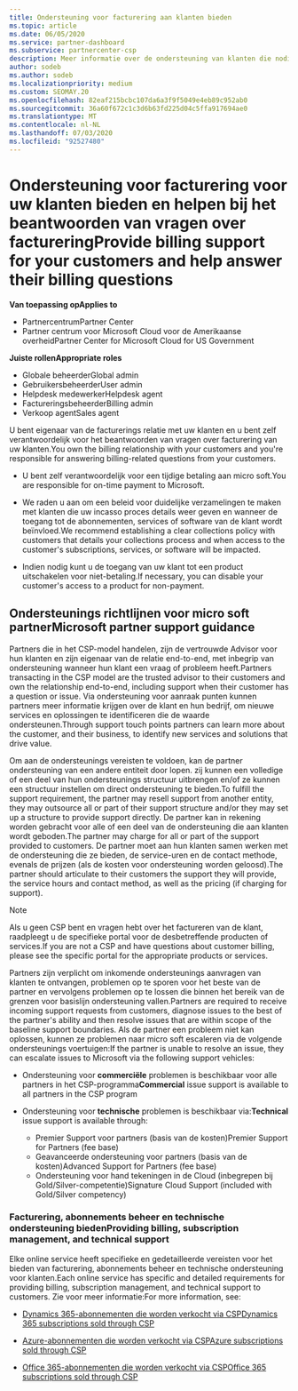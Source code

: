 ```yaml
---
title: Ondersteuning voor facturering aan klanten bieden
ms.topic: article
ms.date: 06/05/2020
ms.service: partner-dashboard
ms.subservice: partnercenter-csp
description: Meer informatie over de ondersteuning van klanten die nodig zijn van CSP-programma partners. Dit geldt ook voor de facturerings relatie van de klant en het beantwoorden van vragen over facturering.
author: sodeb
ms.author: sodeb
ms.localizationpriority: medium
ms.custom: SEOMAY.20
ms.openlocfilehash: 82eaf215bcbc107da6a3f9f5049e4eb89c952ab0
ms.sourcegitcommit: 36a60f672c1c3d6b63fd225d04c5ffa917694ae0
ms.translationtype: MT
ms.contentlocale: nl-NL
ms.lasthandoff: 07/03/2020
ms.locfileid: "92527480"
---
```

# <a name="provide-billing-support-for-your-customers-and-help-answer-their-billing-questions"></a><span data-ttu-id="11fc0-104">Ondersteuning voor facturering voor uw klanten bieden en helpen bij het beantwoorden van vragen over facturering</span><span class="sxs-lookup"><span data-stu-id="11fc0-104">Provide billing support for your customers and help answer their billing questions</span></span>

<span data-ttu-id="11fc0-105">**Van toepassing op**</span><span class="sxs-lookup"><span data-stu-id="11fc0-105">**Applies to**</span></span>

- <span data-ttu-id="11fc0-106">Partnercentrum</span><span class="sxs-lookup"><span data-stu-id="11fc0-106">Partner Center</span></span>
- <span data-ttu-id="11fc0-107">Partner centrum voor Microsoft Cloud voor de Amerikaanse overheid</span><span class="sxs-lookup"><span data-stu-id="11fc0-107">Partner Center for Microsoft Cloud for US Government</span></span>

<span data-ttu-id="11fc0-108">**Juiste rollen**</span><span class="sxs-lookup"><span data-stu-id="11fc0-108">**Appropriate roles**</span></span>
- <span data-ttu-id="11fc0-109">Globale beheerder</span><span class="sxs-lookup"><span data-stu-id="11fc0-109">Global admin</span></span>
- <span data-ttu-id="11fc0-110">Gebruikersbeheerder</span><span class="sxs-lookup"><span data-stu-id="11fc0-110">User admin</span></span>
- <span data-ttu-id="11fc0-111">Helpdesk medewerker</span><span class="sxs-lookup"><span data-stu-id="11fc0-111">Helpdesk agent</span></span>
- <span data-ttu-id="11fc0-112">Factureringsbeheerder</span><span class="sxs-lookup"><span data-stu-id="11fc0-112">Billing admin</span></span>
- <span data-ttu-id="11fc0-113">Verkoop agent</span><span class="sxs-lookup"><span data-stu-id="11fc0-113">Sales agent</span></span>

<span data-ttu-id="11fc0-114">U bent eigenaar van de facturerings relatie met uw klanten en u bent zelf verantwoordelijk voor het beantwoorden van vragen over facturering van uw klanten.</span><span class="sxs-lookup"><span data-stu-id="11fc0-114">You own the billing relationship with your customers and you're responsible for answering billing-related questions from your customers.</span></span>

- <span data-ttu-id="11fc0-115">U bent zelf verantwoordelijk voor een tijdige betaling aan micro soft.</span><span class="sxs-lookup"><span data-stu-id="11fc0-115">You are responsible for on-time payment to Microsoft.</span></span>

- <span data-ttu-id="11fc0-116">We raden u aan om een beleid voor duidelijke verzamelingen te maken met klanten die uw incasso proces details weer geven en wanneer de toegang tot de abonnementen, services of software van de klant wordt beïnvloed.</span><span class="sxs-lookup"><span data-stu-id="11fc0-116">We recommend establishing a clear collections policy with customers that details your collections process and when access to the customer's subscriptions, services, or software will be impacted.</span></span>

- <span data-ttu-id="11fc0-117">Indien nodig kunt u de toegang van uw klant tot een product uitschakelen voor niet-betaling.</span><span class="sxs-lookup"><span data-stu-id="11fc0-117">If necessary, you can disable your customer's access to a product for non-payment.</span></span>

## <a name="microsoft-partner-support-guidance"></a><span data-ttu-id="11fc0-118">Ondersteunings richtlijnen voor micro soft partner</span><span class="sxs-lookup"><span data-stu-id="11fc0-118">Microsoft partner support guidance</span></span>

<span data-ttu-id="11fc0-119">Partners die in het CSP-model handelen, zijn de vertrouwde Advisor voor hun klanten en zijn eigenaar van de relatie end-to-end, met inbegrip van ondersteuning wanneer hun klant een vraag of probleem heeft.</span><span class="sxs-lookup"><span data-stu-id="11fc0-119">Partners transacting in the CSP model are the trusted advisor to their customers and own the relationship end-to-end, including support when their customer has a question or issue.</span></span> <span data-ttu-id="11fc0-120">Via ondersteuning voor aanraak punten kunnen partners meer informatie krijgen over de klant en hun bedrijf, om nieuwe services en oplossingen te identificeren die de waarde ondersteunen.</span><span class="sxs-lookup"><span data-stu-id="11fc0-120">Through support touch points partners can learn more about the customer, and their business, to identify new services and solutions that drive value.</span></span>

<span data-ttu-id="11fc0-121">Om aan de ondersteunings vereisten te voldoen, kan de partner ondersteuning van een andere entiteit door lopen. zij kunnen een volledige of een deel van hun ondersteunings structuur uitbrengen en/of ze kunnen een structuur instellen om direct ondersteuning te bieden.</span><span class="sxs-lookup"><span data-stu-id="11fc0-121">To fulfill the support requirement, the partner may resell support from another entity, they may outsource all or part of their support structure and/or they may set up a structure to provide support directly.</span></span>  <span data-ttu-id="11fc0-122">De partner kan in rekening worden gebracht voor alle of een deel van de ondersteuning die aan klanten wordt geboden.</span><span class="sxs-lookup"><span data-stu-id="11fc0-122">The partner may charge for all or part of the support provided to customers.</span></span> <span data-ttu-id="11fc0-123">De partner moet aan hun klanten samen werken met de ondersteuning die ze bieden, de service-uren en de contact methode, evenals de prijzen (als de kosten voor ondersteuning worden geloosd).</span><span class="sxs-lookup"><span data-stu-id="11fc0-123">The partner should articulate to their customers the support they will provide, the service hours and contact method, as well as the pricing (if charging for support).</span></span> 

>[!Note]
><span data-ttu-id="11fc0-124">Als u geen CSP bent en vragen hebt over het factureren van de klant, raadpleegt u de specifieke portal voor de desbetreffende producten of services.</span><span class="sxs-lookup"><span data-stu-id="11fc0-124">If you are not a CSP and have questions about customer billing, please see the specific portal for the appropriate products or services.</span></span>

<span data-ttu-id="11fc0-125">Partners zijn verplicht om inkomende ondersteunings aanvragen van klanten te ontvangen, problemen op te sporen voor het beste van de partner en vervolgens problemen op te lossen die binnen het bereik van de grenzen voor basislijn ondersteuning vallen.</span><span class="sxs-lookup"><span data-stu-id="11fc0-125">Partners are required to receive incoming support requests from customers, diagnose issues to the best of the partner's ability and then resolve issues that are within scope of the baseline support boundaries.</span></span> <span data-ttu-id="11fc0-126">Als de partner een probleem niet kan oplossen, kunnen ze problemen naar micro soft escaleren via de volgende ondersteunings voertuigen:</span><span class="sxs-lookup"><span data-stu-id="11fc0-126">If the partner is unable to resolve an issue, they can escalate issues to Microsoft via the following support vehicles:</span></span>

- <span data-ttu-id="11fc0-127">Ondersteuning voor **commerciële** problemen is beschikbaar voor alle partners in het CSP-programma</span><span class="sxs-lookup"><span data-stu-id="11fc0-127">**Commercial** issue support is available to all partners in the CSP program</span></span>

- <span data-ttu-id="11fc0-128">Ondersteuning voor **technische** problemen is beschikbaar via:</span><span class="sxs-lookup"><span data-stu-id="11fc0-128">**Technical** issue support is available through:</span></span>

  - <span data-ttu-id="11fc0-129">Premier Support voor partners (basis van de kosten)</span><span class="sxs-lookup"><span data-stu-id="11fc0-129">Premier Support for Partners (fee base)</span></span>
  - <span data-ttu-id="11fc0-130">Geavanceerde ondersteuning voor partners (basis van de kosten)</span><span class="sxs-lookup"><span data-stu-id="11fc0-130">Advanced Support for Partners (fee base)</span></span>
  - <span data-ttu-id="11fc0-131">Ondersteuning voor hand tekeningen in de Cloud (inbegrepen bij Gold/Silver-competentie)</span><span class="sxs-lookup"><span data-stu-id="11fc0-131">Signature Cloud Support (included with Gold/Silver competency)</span></span>

### <a name="providing-billing-subscription-management-and-technical-support"></a><span data-ttu-id="11fc0-132">Facturering, abonnements beheer en technische ondersteuning bieden</span><span class="sxs-lookup"><span data-stu-id="11fc0-132">Providing billing, subscription management, and technical support</span></span> 

<span data-ttu-id="11fc0-133">Elke online service heeft specifieke en gedetailleerde vereisten voor het bieden van facturering, abonnements beheer en technische ondersteuning voor klanten.</span><span class="sxs-lookup"><span data-stu-id="11fc0-133">Each online service has specific and detailed requirements for providing billing, subscription management, and technical support to customers.</span></span> <span data-ttu-id="11fc0-134">Zie voor meer informatie:</span><span class="sxs-lookup"><span data-stu-id="11fc0-134">For more information, see:</span></span>

- [<span data-ttu-id="11fc0-135">Dynamics 365-abonnementen die worden verkocht via CSP</span><span class="sxs-lookup"><span data-stu-id="11fc0-135">Dynamics 365 subscriptions sold through CSP</span></span>](https://www.microsoftpartnercommunity.com/t5/CSP/Microsoft-Partner-Support-Guidance/m-p/5262#M30)

- [<span data-ttu-id="11fc0-136">Azure-abonnementen die worden verkocht via CSP</span><span class="sxs-lookup"><span data-stu-id="11fc0-136">Azure subscriptions sold through CSP</span></span>](https://www.microsoftpartnercommunity.com/t5/CSP/Microsoft-Partner-Support-Guidance/m-p/5263#M31)

- [<span data-ttu-id="11fc0-137">Office 365-abonnementen die worden verkocht via CSP</span><span class="sxs-lookup"><span data-stu-id="11fc0-137">Office 365 subscriptions sold through CSP</span></span>](https://www.microsoftpartnercommunity.com/t5/CSP/Microsoft-Partner-Support-Guidance/m-p/5264#M32)
 